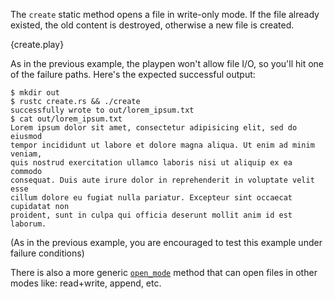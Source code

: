 The `create` static method opens a file in write-only mode. If the file already
existed, the old content is destroyed, otherwise a new file is created.

{create.play}

As in the previous example, the playpen won't allow file I/O, so you'll hit one
of the failure paths. Here's the expected successful output:

```
$ mkdir out
$ rustc create.rs && ./create
successfully wrote to out/lorem_ipsum.txt
$ cat out/lorem_ipsum.txt
Lorem ipsum dolor sit amet, consectetur adipisicing elit, sed do eiusmod
tempor incididunt ut labore et dolore magna aliqua. Ut enim ad minim veniam,
quis nostrud exercitation ullamco laboris nisi ut aliquip ex ea commodo
consequat. Duis aute irure dolor in reprehenderit in voluptate velit esse
cillum dolore eu fugiat nulla pariatur. Excepteur sint occaecat cupidatat non
proident, sunt in culpa qui officia deserunt mollit anim id est laborum.
```

(As in the previous example, you are encouraged to test this example under
failure conditions)

There is also a more generic
[`open_mode`](http://static.rust-lang.org/doc/master/std/io/fs/struct.File.html#method.open_mode)
method that can open files in other modes like: read+write, append, etc.
